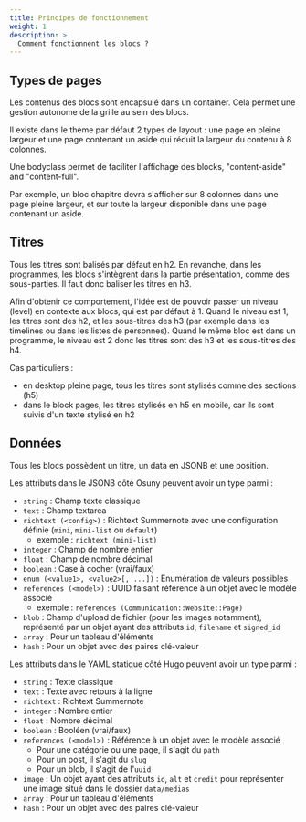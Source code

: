 ```yaml
---
title: Principes de fonctionnement
weight: 1
description: >
  Comment fonctionnent les blocs ?
---
```


## Types de pages

Les contenus des blocs sont encapsulé dans un container. Cela permet une gestion autonome de la grille au sein des blocs.

Il existe dans le thème par défaut 2 types de layout : une page en pleine largeur et une page contenant un aside qui réduit la largeur du contenu à 8 colonnes.

Une bodyclass permet de faciliter l'affichage des blocks, "content-aside" and "content-full".

Par exemple, un bloc chapitre devra s'afficher sur 8 colonnes dans une page pleine largeur, et sur toute la largeur disponible dans une page contenant un aside.

## Titres

Tous les titres sont balisés par défaut en h2. 
En revanche, dans les programmes, les blocs s'intègrent dans la partie présentation, comme des sous-parties.
Il faut donc baliser les titres en h3.

Afin d'obtenir ce comportement, l'idée est de pouvoir passer un niveau (level) en contexte aux blocs, qui est par défaut à 1.
Quand le niveau est 1, les titres sont des h2, et les sous-titres des h3 (par exemple dans les timelines ou dans les listes de personnes).
Quand le même bloc est dans un programme, le niveau est 2 donc les titres sont des h3 et les sous-titres des h4.


Cas particuliers : 
- en desktop pleine page, tous les titres sont stylisés comme des sections (h5)
- dans le block pages, les titres stylisés en h5 en mobile, car ils sont suivis d'un texte stylisé en h2

## Données

Tous les blocs possèdent un titre, un data en JSONB et une position.

Les attributs dans le JSONB côté Osuny peuvent avoir un type parmi :
* `string` : Champ texte classique
* `text` : Champ textarea
* `richtext (<config>)` : Richtext Summernote avec une configuration définie (`mini`, `mini-list` ou `default`)
  * exemple : `richtext (mini-list)`
* `integer` : Champ de nombre entier
* `float` : Champ de nombre décimal
* `boolean` : Case à cocher (vrai/faux)
* `enum (<value1>, <value2>[, ...])` : Enumération de valeurs possibles
* `references (<model>)` : UUID faisant référence à un objet avec le modèle associé
  * exemple : `references (Communication::Website::Page)`
* `blob` : Champ d'upload de fichier (pour les images notamment), représenté par un objet ayant des attributs `id`, `filename` et `signed_id`
* `array` : Pour un tableau d'éléments
* `hash` : Pour un objet avec des paires clé-valeur


Les attributs dans le YAML statique côté Hugo peuvent avoir un type parmi :
* `string` : Texte classique
* `text` : Texte avec retours à la ligne
* `richtext` : Richtext Summernote
* `integer` : Nombre entier
* `float` : Nombre décimal
* `boolean` : Booléen (vrai/faux)
* `references (<model>)` : Référence à un objet avec le modèle associé
  * Pour une catégorie ou une page, il s'agit du `path`
  * Pour un post, il s'agit du `slug`
  * Pour un blob, il s'agit de l'`uuid`
* `image` : Un objet ayant des attributs `id`, `alt` et `credit` pour représenter une image situé dans le dossier `data/medias`
* `array` : Pour un tableau d'éléments
* `hash` : Pour un objet avec des paires clé-valeur

